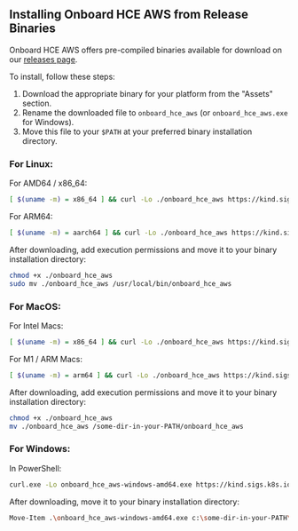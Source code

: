 ## Installing Onboard HCE AWS from Release Binaries

Onboard HCE AWS offers pre-compiled binaries available for download on our [releases page](https://github.com/uditgaurav/onboard_hce_aws/releases).

To install, follow these steps:
1. Download the appropriate binary for your platform from the "Assets" section.
2. Rename the downloaded file to `onboard_hce_aws` (or `onboard_hce_aws.exe` for Windows).
3. Move this file to your `$PATH` at your preferred binary installation directory.

### For Linux:

For AMD64 / x86_64:

```bash
[ $(uname -m) = x86_64 ] && curl -Lo ./onboard_hce_aws https://kind.sigs.k8s.io/dl/v0.20.0/kind-linux-amd64
```

For ARM64:

```bash
[ $(uname -m) = aarch64 ] && curl -Lo ./onboard_hce_aws https://kind.sigs.k8s.io/dl/v0.20.0/kind-linux-arm64
```

After downloading, add execution permissions and move it to your binary installation directory:

```bash
chmod +x ./onboard_hce_aws
sudo mv ./onboard_hce_aws /usr/local/bin/onboard_hce_aws
```
### For MacOS:

For Intel Macs:

```bash
[ $(uname -m) = x86_64 ] && curl -Lo ./onboard_hce_aws https://kind.sigs.k8s.io/dl/v0.20.0/kind-darwin-amd64
```

For M1 / ARM Macs:

```bash
[ $(uname -m) = arm64 ] && curl -Lo ./onboard_hce_aws https://kind.sigs.k8s.io/dl/v0.20.0/kind-darwin-arm64
```

After downloading, add execution permissions and move it to your binary installation directory:

```bash
chmod +x ./onboard_hce_aws
mv ./onboard_hce_aws /some-dir-in-your-PATH/onboard_hce_aws
```

### For Windows:

In PowerShell:

```bash
curl.exe -Lo onboard_hce_aws-windows-amd64.exe https://kind.sigs.k8s.io/dl/v0.20.0/kind-windows-amd64
```

After downloading, move it to your binary installation directory:

```bash
Move-Item .\onboard_hce_aws-windows-amd64.exe c:\some-dir-in-your-PATH\onboard_hce_aws.exe
```